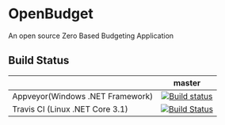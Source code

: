 # OpenBudget
An open source Zero Based Budgeting Application

## Build Status
|             |master|
|-------------|:----:|
|Appveyor(Windows .NET Framework)| [![Build status](https://ci.appveyor.com/api/projects/status/3xhbh10q9kfnqdk8?svg=true)](https://ci.appveyor.com/project/justintg/openbudget)|
|Travis CI (Linux .NET Core 3.1)|[![Build Status](https://travis-ci.org/justintg/OpenBudget.svg?branch=master)](https://travis-ci.org/justintg/OpenBudget)|

